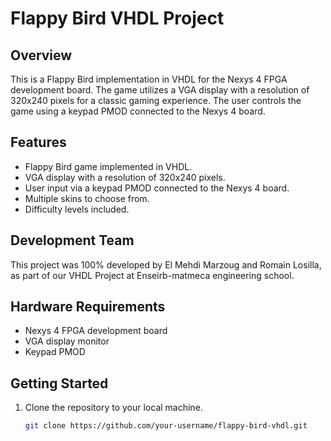 # Flappy Bird VHDL Project

## Overview
This is a Flappy Bird implementation in VHDL for the Nexys 4 FPGA development board. The game utilizes a VGA display with a resolution of 320x240 pixels for a classic gaming experience. The user controls the game using a keypad PMOD connected to the Nexys 4 board.

## Features
- Flappy Bird game implemented in VHDL.
- VGA display with a resolution of 320x240 pixels.
- User input via a keypad PMOD connected to the Nexys 4 board.
- Multiple skins to choose from.
- Difficulty levels included.

## Development Team
This project was 100% developed by El Mehdi Marzoug and Romain Losilla, as part of our VHDL Project at Enseirb-matmeca engineering school.

## Hardware Requirements
- Nexys 4 FPGA development board
- VGA display monitor
- Keypad PMOD

## Getting Started
1. Clone the repository to your local machine.
   ```bash
   git clone https://github.com/your-username/flappy-bird-vhdl.git
